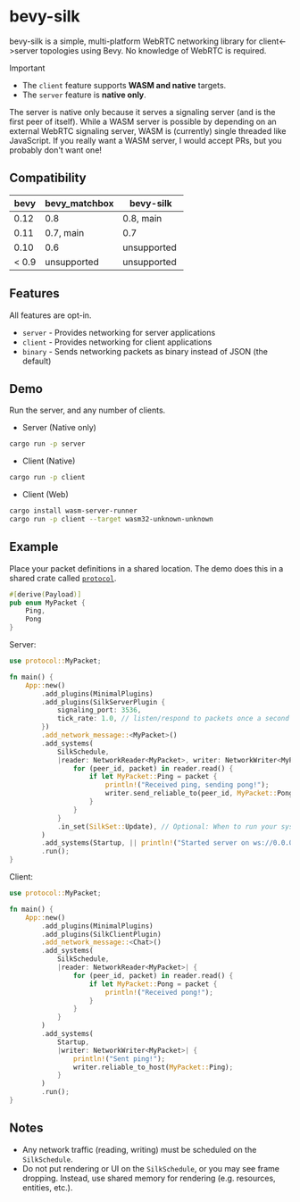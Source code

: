 # bevy-silk

bevy-silk is a simple, multi-platform WebRTC networking library for client<->server topologies using Bevy. No knowledge of WebRTC is required.

> [!IMPORTANT]
>
> - The `client` feature supports **WASM and native** targets.
> - The `server` feature is **native only**.
>
> The server is native only because it serves a signaling server (and is the first peer of itself). While a WASM server is possible by depending on an external WebRTC signaling server, WASM is (currently) single threaded like JavaScript. If you really want a WASM server, I would accept PRs, but you probably don't want one!

## Compatibility

| bevy  | bevy_matchbox |  bevy-silk  |
|-------|---------------|-------------|
| 0.12  | 0.8           | 0.8, main   |
| 0.11  | 0.7, main     | 0.7         |
| 0.10  | 0.6           | unsupported |
| < 0.9 | unsupported   | unsupported |

## Features

All features are opt-in.

- `server` - Provides networking for server applications
- `client` - Provides networking for client applications
- `binary` - Sends networking packets as binary instead of JSON (the default)

## Demo

Run the server, and any number of clients.

- Server (Native only)

```bash
cargo run -p server
```

- Client (Native)

```bash
cargo run -p client
```

- Client (Web)

```bash
cargo install wasm-server-runner
cargo run -p client --target wasm32-unknown-unknown
```

## Example

Place your packet definitions in a shared location. The demo does this in a shared crate called [`protocol`](demo/protocol/).

```rust
#[derive(Payload)]
pub enum MyPacket {
    Ping,
    Pong
}
```

Server:

```rust
use protocol::MyPacket;

fn main() {
    App::new()
        .add_plugins(MinimalPlugins)
        .add_plugins(SilkServerPlugin {
            signaling_port: 3536,
            tick_rate: 1.0, // listen/respond to packets once a second
        })
        .add_network_message::<MyPacket>()
        .add_systems(
            SilkSchedule,
            |reader: NetworkReader<MyPacket>, writer: NetworkWriter<MyPacket>| {
                for (peer_id, packet) in reader.read() {
                    if let MyPacket::Ping = packet {
                        println!("Received ping, sending pong!");
                        writer.send_reliable_to(peer_id, MyPacket::Pong);
                    }
                }
            }
            .in_set(SilkSet::Update), // Optional: When to run your system
        )
        .add_systems(Startup, || println!("Started server on ws://0.0.0.0:3536"))
        .run();
}
```

Client:

```rust
use protocol::MyPacket;

fn main() {
    App::new()
        .add_plugins(MinimalPlugins)
        .add_plugins(SilkClientPlugin)
        .add_network_message::<Chat>()
        .add_systems(
            SilkSchedule,
            |reader: NetworkReader<MyPacket>| {
                for (peer_id, packet) in reader.read() {
                    if let MyPacket::Pong = packet {
                        println!("Received pong!");
                    }
                }
            }
        )
        .add_systems(
            Startup,
            |writer: NetworkWriter<MyPacket>| {
                println!("Sent ping!");
                writer.reliable_to_host(MyPacket::Ping);
            }
        )
        .run();
}
```

## Notes

- Any network traffic (reading, writing) must be scheduled on the `SilkSchedule`.
- Do not put rendering or UI on the `SilkSchedule`, or you may see frame dropping. Instead, use shared memory for rendering (e.g. resources, entities, etc.).
